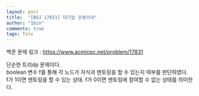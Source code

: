 ```yaml
---
layout: post
title:  "[BOJ 17831] 대기업 승범이네"
author: "1bin"
comments: true
tags: Tale
---
```


백준 문제 링크 : https://www.acmicpc.net/problem/17831  
  
단순한 트리dp 문제이다.  
boolean 변수 f를 통해 각 노드가 자식과 멘토링을 할 수 있는지 여부를 판단하였다.  
f가 1이면 멘토링을 할 수 있는 상태. f가 0이면 멘토링에 참여할 수 없는 상태를 의미한다.  

<script src="https://gist.github.com/1bin01/832c0ea9594d3dd0c669b23d30a2cd86.js"></script>
